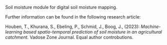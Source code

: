 Soil moisture module for digital soil moisture mapping.

Further information can be found in the following research article:

Houben, T., Khurana, S., Ebeling, P., Schmid, J., Boog, J., (2023): *Machine-learning based spatio-temporal prediction of soil moisture in an agricultural catchment*. Vadose Zone Journal. Equal author controbutions.